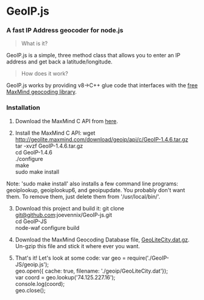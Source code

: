 # GeoIP.js
### A fast IP Address geocoder for node.js

> What is it?

GeoIP.js is a simple, three method class that allows you to enter an IP address and get back a latitude/longitude.

> How does it work?

GeoIP.js works by providing v8->C++ glue code that interfaces with the [free MaxMind geocoding library](http://www.maxmind.com/app/c).

### Installation
1. Download the MaxMind C API from [here](http://www.maxmind.com/app/c).

2. Install the MaxMind C API:
    wget http://geolite.maxmind.com/download/geoip/api/c/GeoIP-1.4.6.tar.gz  
    tar -xvzf GeoIP-1.4.6.tar.gz  
    cd GeoIP-1.4.6  
    ./configure  
    make  
    sudo make install

Note: 'sudo make install' also installs a few command line programs: geoiplookup, geoiplookup6, and geoipupdate. You probably don't want them. To remove them, just delete them from '/usr/local/bin/'.

3. Download this project and build it:
    git clone git@github.com:joevennix/GeoIP-js.git  
    cd GeoIP-JS  
    node-waf configure build

4. Download the MaxMind Geocoding Database file, [GeoLiteCity.dat.gz](http://geolite.maxmind.com/download/geoip/database/GeoLiteCity.dat.gz). Un-gzip this file and stick it where ever you want.

5. That's it! Let's look at some code:
    var geo = require('./GeoIP-JS/geoip.js');  
    geo.open({ cache: true, filename: './geoip/GeoLiteCity.dat'});  
    var coord = geo.lookup('74.125.227.16');  
    console.log(coord);  
    geo.close();
